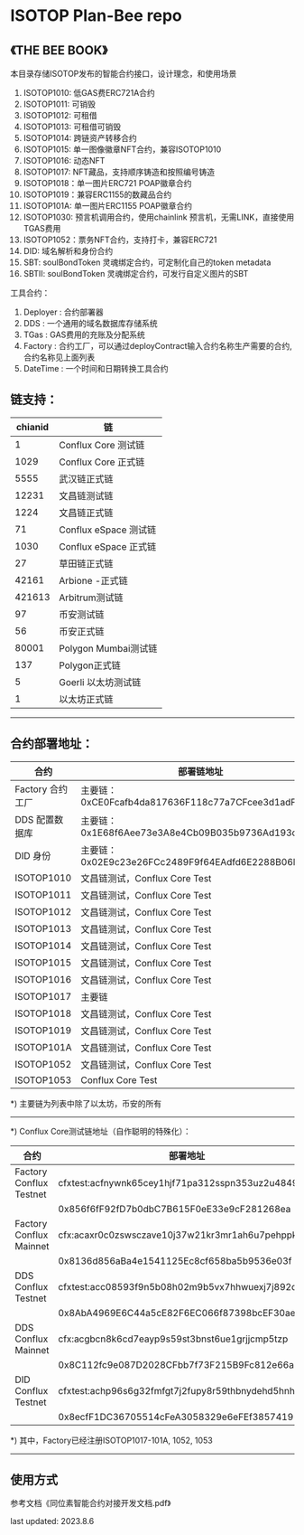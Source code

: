 # ISOTOP Plan-Bee repo
## 《THE BEE BOOK》 

本目录存储ISOTOP发布的智能合约接口，设计理念，和使用场景  
1. ISOTOP1010: 低GAS费ERC721A合约  
2. ISOTOP1011: 可销毁  
3. ISOTOP1012: 可租借 
4. ISOTOP1013: 可租借可销毁  
5. ISOTOP1014: 跨链资产转移合约  
6. ISOTOP1015: 单一图像徽章NFT合约，兼容ISOTOP1010   
7. ISOTOP1016: 动态NFT   
8. ISOTOP1017: NFT藏品，支持顺序铸造和按照编号铸造 
9. ISOTOP1018：单一图片ERC721 POAP徽章合约
10. ISOTOP1019：兼容ERC1155的数藏品合约
11. ISOTOP101A: 单一图片ERC1155 POAP徽章合约
12. ISOTOP1030: 预言机调用合约，使用chainlink 预言机，无需LINK，直接使用TGAS费用  
13. ISOTOP1052：票务NFT合约，支持打卡，兼容ERC721
14. DID: 域名解析和身份合约
15. SBT: soulBondToken 灵魂绑定合约，可定制化自己的token metadata
16. SBTII: soulBondToken 灵魂绑定合约，可发行自定义图片的SBT

工具合约：  
1. Deployer : 合约部署器  
2. DDS :  一个通用的域名数据库存储系统  
3. TGas : GAS费用的充账及分配系统  
4. Factory : 合约工厂，可以通过deployContract输入合约名称生产需要的合约, 合约名称见上面列表  
5. DateTime : 一个时间和日期转换工具合约  


## 链支持：

|     chianid    |     链                       |
|----------------|------------------------------|
|     1          |     Conflux Core 测试链      |
|     1029       |     Conflux Core 正式链      |
|     5555       |     武汉链正式链             |
|     12231      |     文昌链测试链             |
|     1224       |     文昌链正式链             |
|     71         |     Conflux eSpace 测试链    |
|     1030       |     Conflux eSpace 正式链    |
|     27         |     草田链正式链             |
|     42161      |     Arbione -正式链          |
|     421613     |     Arbitrum测试链           |
|     97         |     币安测试链               |
|     56         |     币安正式链               |
|     80001      |     Polygon Mumbai测试链     |
|     137        |     Polygon正式链            |
|     5          |     Goerli 以太坊测试链      |
|     1          |     以太坊正式链             |

***
## 合约部署地址：

|     合约                |     部署链地址                                          |
|-------------------------|-------------------------------------------------------|
|     Factory 合约工厂    |     主要链：0xCE0Fcafb4da817636F118c77a7CFcee3d1adF000   |
|     DDS 配置数据库      |     主要链：0x1E68f6Aee73e3A8e4Cb09B035b9736Ad193c1001   |
|     DID 身份            |     主要链：0x02E9c23e26FCc2489F9f64EAdfd6E2288B06D002  |
|     ISOTOP1010          |     文昌链测试，Conflux Core Test                       |
|     ISOTOP1011          |     文昌链测试，Conflux Core Test                       |
|     ISOTOP1012          |     文昌链测试，Conflux Core Test                       |
|     ISOTOP1013          |     文昌链测试，Conflux Core Test                       |
|     ISOTOP1014          |     文昌链测试，Conflux Core Test                       |
|     ISOTOP1015          |     文昌链测试，Conflux Core Test                       |
|     ISOTOP1016          |     文昌链测试，Conflux Core Test                       |
|     ISOTOP1017          |     主要链                                             |
|     ISOTOP1018          |     文昌链测试，Conflux Core Test                       |
|     ISOTOP1019          |     文昌链测试，Conflux Core Test                       |
|     ISOTOP101A          |     文昌链测试，Conflux Core Test                       |
|     ISOTOP1052          |     文昌链测试，Conflux Core Test                       |
|     ISOTOP1053          |     Conflux Core Test                                 |

*) 主要链为列表中除了以太坊，币安的所有    
***
*) Conflux Core测试链地址（自作聪明的特殊化）：   

| 合约 | 部署地址 |
|-------------------------|-------------------------------------------------------|
| Factory Conflux  Testnet | cfxtest:acfnywnk65cey1hjf71pa312sspn353uz2u48491sb |
|| 0x856f6fF92fD7b0dbC7B615F0eE33e9cF281268ea|
| Factory Conflux Mainnet | cfx:acaxr0c0zswsczave10j37w21kr3mr1ah6u7pehppk |
| | 0x8136d856aBa4e1541125Ec8cf658ba5b9536e03f |
| DDS Conflux Testnet | cfxtest:acc08593f9n5b08h02m9b5vx7hhwuexj7j892dzxuf |
| | 0x8AbA4969E6C44a5cE82F6EC066f87398bcEF30ae |
| DDS Conflux Mainnet | cfx:acgbcn8k6cd7eayp9s59st3bnst6ue1grjjcmp5tzp|
| |0x8C112fc9e087D2028CFbb7f73F215B9Fc812e66a|
| DID Conflux Testnet  | cfxtest:achp96s6g32fmfgt7j2fupy8r59thbnydehd5hnh7n |
| | 0x8ecfF1DC36705514cFeA3058329e6eFEf3857419 |

*) 其中，Factory已经注册ISOTOP1017-101A, 1052, 1053     

***
## 使用方式
参考文档《同位素智能合约对接开发文档.pdf》

last updated: 2023.8.6

